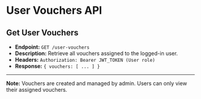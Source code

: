 # User Vouchers API

## Get User Vouchers
- **Endpoint:** `GET /user-vouchers`
- **Description:** Retrieve all vouchers assigned to the logged-in user.
- **Headers:** `Authorization: Bearer JWT_TOKEN (User role)`
- **Response:** `{ vouchers: [ ... ] }`

---

**Note:** Vouchers are created and managed by admin. Users can only view their assigned vouchers.
